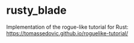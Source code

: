 # rusty_blade
Implementation of the rogue-like tutorial for Rust: https://tomassedovic.github.io/roguelike-tutorial/
